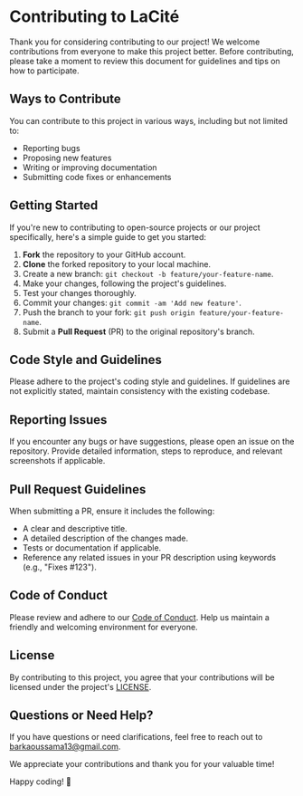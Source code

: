 # Contributing to LaCité

Thank you for considering contributing to our project! We welcome contributions from everyone to make this project better. Before contributing, please take a moment to review this document for guidelines and tips on how to participate.

## Ways to Contribute

You can contribute to this project in various ways, including but not limited to:

-   Reporting bugs
-   Proposing new features
-   Writing or improving documentation
-   Submitting code fixes or enhancements

## Getting Started

If you're new to contributing to open-source projects or our project specifically, here's a simple guide to get you started:

1. **Fork** the repository to your GitHub account.
2. **Clone** the forked repository to your local machine.
3. Create a new branch: `git checkout -b feature/your-feature-name`.
4. Make your changes, following the project's guidelines.
5. Test your changes thoroughly.
6. Commit your changes: `git commit -am 'Add new feature'`.
7. Push the branch to your fork: `git push origin feature/your-feature-name`.
8. Submit a **Pull Request** (PR) to the original repository's branch.

## Code Style and Guidelines

Please adhere to the project's coding style and guidelines. If guidelines are not explicitly stated, maintain consistency with the existing codebase.

## Reporting Issues

If you encounter any bugs or have suggestions, please open an issue on the repository. Provide detailed information, steps to reproduce, and relevant screenshots if applicable.

## Pull Request Guidelines

When submitting a PR, ensure it includes the following:

-   A clear and descriptive title.
-   A detailed description of the changes made.
-   Tests or documentation if applicable.
-   Reference any related issues in your PR description using keywords (e.g., "Fixes #123").

## Code of Conduct

Please review and adhere to our [Code of Conduct](./code_of_conduct.md). Help us maintain a friendly and welcoming environment for everyone.

## License

By contributing to this project, you agree that your contributions will be licensed under the project's [LICENSE](./LICENSE).

## Questions or Need Help?

If you have questions or need clarifications, feel free to reach out to barkaoussama13@gmail.com.

We appreciate your contributions and thank you for your valuable time!

Happy coding! 🚀
